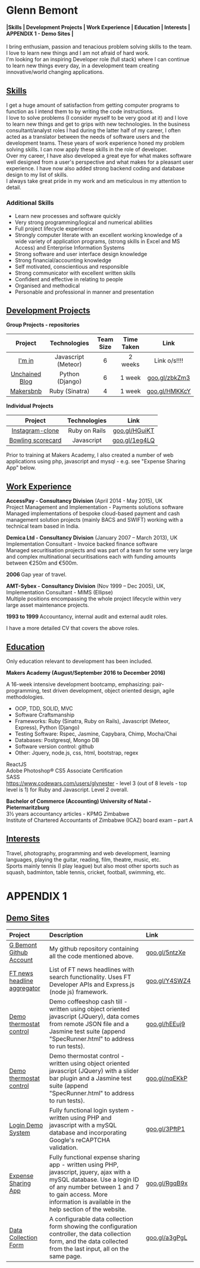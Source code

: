 # Glenn Bemont

<div id="TOC"><h4>
   |<a href="#skills">Skills </a>| 
   <a href="#Development-Projects"> Development Projects </a>| 
   <a href="#Work Experience"> Work Experience </a>| 
   <a href="#Education"> Education </a>| 
   <a href="#Interests"> Interests </a>| 
   <a href="#Demo-Websites">APPENDIX 1 - Demo Sites </a>|</h4>
</div>
I bring enthusiam, passion and tenacious problem solving skills to the team. I love to learn new things and I am not afraid of hard work.<BR>    
I'm looking for an inspiring Developer role (full stack) where I can continue to learn new things every day, in a development team creating innovative/world changing applications.  

<div id="skills"><h2><a href="#TOC">Skills</a></h2></div>
I get a huge amount of satisfaction from getting computer programs to function as I intend them to by writing the code instructions.<BR>   
I love to solve problems (I consider myself to be very good at it) and I love to learn new things and get to grips with new technologies. In the business consultant/analyst roles I had during the latter half of my career, I often acted as a translator between the needs of software users and the development teams. These years of work experience honed my problem solving skills. I can now apply these skills in the role of developer.<BR>   
Over my career, I have also developed a great eye for what makes software well designed from a user's perspective and what makes for a pleasant user experience. I have now also added strong backend coding and database design to my list of skills.<BR>  
I always take great pride in my work and am meticulous in my attention to detail.   

<h3>Additional Skills</h3>
<ul>
<li>Learn new processes and software quickly</li>
<li>Very strong programming/logical and numerical abilities</li>
<li>Full project lifecycle experience</li>
<li>Strongly computer literate with an excellent working knowledge of a wide variety of application programs, (strong skills in Excel and MS Access) and Enterprise Information Systems</li>
<li>Strong software and user interface design knowledge</li>
<li>Strong financial/accounting knowledge</li>
<li>Self motivated, conscientious and responsible</li>
<li>Strong communicator with excellent written skills</li>
<li>Confident and effective in relating to people</li>
<li>Organised and methodical</li>
<li>Personable and professional in manner and presentation</li>
</ul>

<div id="Development-Projects"><h2><a href="#TOC">Development Projects</a></h2></div>

<strong>Group Projects - repositories</strong><br>

| Project                                  | Technologies          | Team Size   | Time Taken   | Link             |
| :--------------:                         | :-------------------: | :---------: | :----------: | :--------------: | 
|<a target="_blank" href = "">I'm in</a>                       | Javascript (Meteor) | 6 | 2 weeks|  Link o/s!!!! |
|<a target="_blank" href = "https://github.com/glynester/unchained_blog">Unchained Blog</a>  | Python (Django)     | 6 | 1 week |<a target="_blank" href = "https://github.com/glynester/unchained_blog">goo.gl/zbkZm3</a>  |
|<a target="_blank" href = "https://github.com/glynester/makersbnb">Makersbnb</a>       | Ruby (Sinatra)      | 4 | 1 week |<a target="_blank" href = "https://github.com/glynester/makersbnb">goo.gl/HMKKcY</a> |

<strong>Individual Projects</strong>

| Project             | Technologies          |  Link            |
| :-----------------: | :-------------------: | :--------------: | 
| <a target="_blank" href = "https://github.com/glynester/instagram-challenge">Instagram-clone</a>  | Ruby on Rails | <a target="_blank" href = "https://github.com/glynester/instagram-challenge">goo.gl/HGuiKT</a> |
| <a target="_blank" href = "https://github.com/glynester/bowling-challenge">Bowling scorecard</a>| Javascript    | <a target="_blank" href = "https://github.com/glynester/bowling-challenge">goo.gl/1eg4LQ</a> |

Prior to training at Makers Academy, I also created a number of web applications using php, javascript and mysql - e.g. see "Expense Sharing App" below.  

<div id="Work Experience"><h2><a href="#TOC">Work Experience</a></h2></div>
<b>AccessPay - Consultancy Division</b> (April 2014 - May 2015), UK<br>
Project Management and Implementation - Payments solutions software<br>
Managed implementations of bespoke cloud-based payment and cash management solution projects (mainly BACS and SWIFT) working with a technical team based in India.<br> 

<b>Demica Ltd - Consultancy Division</b> (January 2007 – March 2013), UK<br>
Implementation Consultant - Invoice backed finance software<br>
Managed securitisation projects and was part of a team for some very large and complex multinational securitisations each with funding amounts between €250m and €500m.<br>

<b>2006 </b> Gap year of travel.

<b>AMT-Sybex - Consultancy Division</b> (Nov 1999 – Dec 2005), UK,<br>
Implementation Consultant - MIMS (Ellipse)<br>
Multiple positions encompassing the whole project lifecycle within very large asset maintenance projects.<br> 

<b>1993 to 1999 </b> Accountancy, internal audit and external audit roles.

I have a more detailed CV that covers the above roles.

<div id="Education"><h2><a href="#TOC">Education</a></h2></div>
Only education relevant to development has been included.

<strong>Makers Academy (August/September 2016 to December 2016)</strong>

A 16-week intensive development bootcamp, emphasizing:
pair-programming, test driven development, object oriented design, agile methodologies.  

<ul>
<li>OOP, TDD, SOLID, MVC</li>
<li>Software Craftsmanship</li>
<li>Frameworks: Ruby (Sinatra, Ruby on Rails), Javascript (Meteor, Express), Python (Django)</li>
<li>Testing Software: Rspec, Jasmine, Capybara, Chimp, Mocha/Chai</li>
<li>Databases: Postgresql, Mongo DB</li>
<li>Software version control: github</li>
<li>Other: Jquery, node.js, css, html, bootstrap, regex</li>
</ul>

ReactJS  
Adobe Photoshop® CS5 Associate Certification  
SASS  
https://www.codewars.com/users/glynester - level 3 (out of 8 levels - top level is 1) for Ruby and Javascript. Level 2 overall.  

<strong>Bachelor of Commerce (Accounting) University of Natal - Pietermaritzburg</strong><br>
3½ years accountancy articles - KPMG Zimbabwe<br>
Institute of Chartered Accountants of Zimbabwe (ICAZ) board exam – part A
 

<div id="Interests"><h2><a href="#TOC">Interests</a></h2></div>
Travel, photography, programming and web development, learning languages, playing the guitar, reading, film, theatre, music, etc.<br>
Sports mainly tennis (I play league) but also most other sports such as squash, badminton, table tennis, cricket, football, swimming, etc.<br>

# APPENDIX 1
<div id="Demo-Websites"><h2><a href="#TOC">Demo Sites</a></h2></div>

| Project                | Description          |  Link            |
| :--- | :------------------- | :--------------- | 
|<a target="_blank" href = "https://github.com/glynester">G Bemont Github Account</a>| My github repository containing all the code mentioned above. | <a target="_blank" href = "https://github.com/glynester">goo.gl/5ntzXe</a> |
|<a target="_blank" href = "http://fintimesrfuntimes.herokuapp.com/">FT news headline aggregator</a> | List of FT news headlines with search functionality. Uses FT Developer APIs and Express.js (node js) framework.| <a target="_blank" href = "http://fintimesrfuntimes.herokuapp.com/">goo.gl/Y4SWZ4</a> |
|<a href = "http://test.glynester.co.uk/hipster-till/" target="_blank">Demo thermostat control</a>| Demo coffeeshop cash till - written using object oriented javascript (JQuery), data comes from remote JSON file and a Jasmine test suite (append "SpecRunner.html" to address to run tests).| <a target="_blank" href = "http://test.glynester.co.uk/hipster-till/">goo.gl/hEEuj9</a> |
|<a href = "http://test.glynester.co.uk/thermostat/" target="_blank">Demo thermostat control</a>| Demo thermostat control - written using object oriented javascript (JQuery) with a slider bar plugin and a Jasmine test suite (append "SpecRunner.html" to address to run tests).| <a target="_blank" href = "http://test.glynester.co.uk/thermostat/">goo.gl/nqEKkP</a> |
|<a href = "http://test.glynester.co.uk/login_demo/Index.php" target="_blank">Login Demo System</a>| Fully functional login system - written using PHP and javascript with a mySQL database and incorporating Google's reCAPTCHA validation.| <a target="_blank" href = "http://test.glynester.co.uk/login_demo/Index.php">goo.gl/3PftP1</a> |
|<a href = "http://test.glynester.co.uk/index.php" target="_blank">Expense Sharing App</a>| Fully functional expense sharing app - written using PHP, javascript, jquery, ajax with a mySQL database. Use a login ID of any number between 1 and 7 to gain access. More information is available in the help section of the website.| <a target="_blank" href = "http://test.glynester.co.uk/index.php">goo.gl/RgqB9x</a> |
|<a href = "http://test.glynester.co.uk/data_collection_demo/Data_Collection_Form.php" target="_blank">Data Collection Form</a>| A configurable data collection form showing the configuration controller, the data collection form, and the data collected from the last input, all on the same page.| <a target="_blank" href = "http://test.glynester.co.uk/data_collection_demo/Data_Collection_Form.php">goo.gl/a3gPgL</a> |
